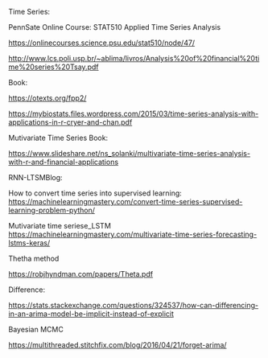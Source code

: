 Time Series:

PennSate Online Course:
STAT510 Applied Time Series Analysis

https://onlinecourses.science.psu.edu/stat510/node/47/

http://www.lcs.poli.usp.br/~ablima/livros/Analysis%20of%20financial%20time%20series%20Tsay.pdf

Book:

https://otexts.org/fpp2/

https://mybiostats.files.wordpress.com/2015/03/time-series-analysis-with-applications-in-r-cryer-and-chan.pdf



Mutivariate Time Series Book:

https://www.slideshare.net/ns_solanki/multivariate-time-series-analysis-with-r-and-financial-applications

RNN-LTSMBlog:

How to convert time series into supervised learning:
https://machinelearningmastery.com/convert-time-series-supervised-learning-problem-python/

Mutivariate time seriese_LSTM
https://machinelearningmastery.com/multivariate-time-series-forecasting-lstms-keras/



Thetha method

https://robjhyndman.com/papers/Theta.pdf


Difference:

https://stats.stackexchange.com/questions/324537/how-can-differencing-in-an-arima-model-be-implicit-instead-of-explicit

Bayesian MCMC

https://multithreaded.stitchfix.com/blog/2016/04/21/forget-arima/
